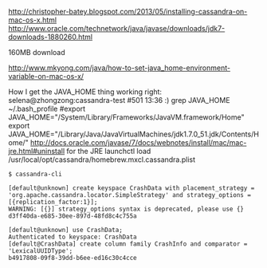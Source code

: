 
http://christopher-batey.blogspot.com/2013/05/installing-cassandra-on-mac-os-x.html
http://www.oracle.com/technetwork/java/javase/downloads/jdk7-downloads-1880260.html

160MB download

http://www.mkyong.com/java/how-to-set-java_home-environment-variable-on-mac-os-x/

How I get the JAVA_HOME thing working right:
    selena@zhongzong:cassandra-test #501 13:36 :) grep JAVA_HOME ~/.bash_profile
    #export JAVA_HOME="/System/Library/Frameworks/JavaVM.framework/Home"
    export JAVA_HOME="/Library/Java/JavaVirtualMachines/jdk1.7.0_51.jdk/Contents/Home/"
http://docs.oracle.com/javase/7/docs/webnotes/install/mac/mac-jre.html#uninstall
for the JRE
launchctl load /usr/local/opt/cassandra/homebrew.mxcl.cassandra.plist 


    $ cassandra-cli

    [default@unknown] create keyspace CrashData with placement_strategy = 'org.apache.cassandra.locator.SimpleStrategy' and strategy_options = [{replication_factor:1}];
    WARNING: [{}] strategy_options syntax is deprecated, please use {}
    d3ff40da-e685-30ee-897d-48fd8c4c755a

    [default@unknown] use CrashData; 
    Authenticated to keyspace: CrashData
    [default@CrashData] create column family CrashInfo and comparator = 'LexicalUUIDType'; 
    b4917808-09f8-39dd-b6ee-ed16c30c4cce


